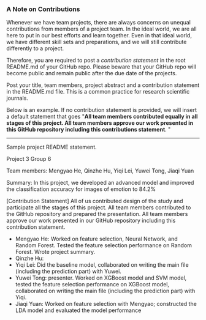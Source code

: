 ### A Note on Contributions

Whenever we have team projects, there are always concerns on unequal contributions from members of a project team. In the ideal world, we are all here to put in our best efforts and learn together. Even in that ideal world, we have different skill sets and preparations, and we will still contribute differently to a project. 

Therefore, you are required to post a *contribution statement* in the root README.md of your GitHub repo. Please beware that your GitHub repo will become public and remain public after the due date of the projects. 

Post your title, team members, project abstract and a contribution statement in the README.md file.  This is a common practice for research scientific journals. 

Below is an example. If no contribution statement is provided, we will insert a default statement that goes "**All team members contributed equally in all stages of this project. All team members approve our work presented in this GitHub repository including this contributions statement**. "

---
Sample project README statement.

Project 3 Group 6

Team members: Mengyao He, Qinzhe Hu, Yiqi Lei, Yuwei Tong, Jiaqi Yuan

Summary: In this project, we developed an advanced model and improved the classification accuracy for images of emotion to 84.2%

[Contribution Statement] All of us contributed design of the study and participate all the stages of this project. All team members contributed to the GitHub repository and prepared the presentation. All team members approve our work presented in our GitHub repository including this contribution statement.

+ Mengyao He: Worked on feature selection, Neural Network, and Random Forest. Tested the feature selection performance on Random Forest. Wrote project summary.
+ Qinzhe Hu: 
+ Yiqi Lei: Did the baseline model, collaborated on writing the main file (including the prediction part) with Yuwei. 
+ Yuwei Tong: presenter. Worked on XGBoost model and SVM model, tested the feature selection performance on XGBoost model, collaborated on writing the main file (including the prediction part) with Yiqi.
+ Jiaqi Yuan: Worked on feature selection with Mengyao; constructed the LDA model and evaluated the model performance
